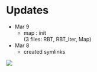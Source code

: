 # __Updates__
- Mar 9
  - map : init \
(3 files: RBT, RBT_Iter, Map)
- Mar 8
  - created symlinks

![](https://i.imgur.com/bpr8tqf.jpg)
